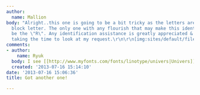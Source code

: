 ```yaml
---
author:
  name: Mallion
body: "Alright..this one is going to be a bit tricky as the letters are fairly standard
  block letter. The only one with any flourish that may make this identifiable would
  be the \"R\". Any identification assistance is greatly appreciated & thanks for
  taking the time to look at my request.\r\n\r\n[img:sites/default/files/old-images/Temp_3630.jpg]"
comments:
- author:
    name: Ryuk
  body: I see [[http://www.myfonts.com/fonts/linotype/univers|Univers]] (Bold).
  created: '2013-07-16 15:14:10'
date: '2013-07-16 15:06:36'
title: Got another one!

---
```


